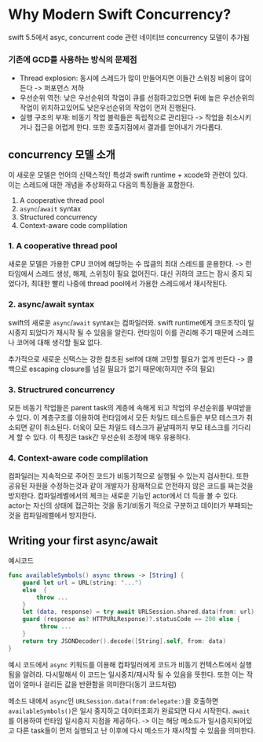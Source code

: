 

# Why Modern Swift Concurrency?

swift 5.5에서 asyc, concurrent code 관련 네이티브 concurrency 모델이 추가됨


### 기존에 GCD를 사용하는 방식의 문제점
- Thread explosion: 동시에 스레드가 많이 만들어지면 이들간 스위칭 비용이 많이든다 -> 퍼포먼스 저하
- 우선순위 역전: 낮은 우선순위의 작업이 큐를 선점하고있으면 뒤에 높은 우선순위의 작업이 위치하고있어도 낮은우선순위의 작업이 먼저 진행된다.
- 실행 구조의 부재: 비동기 작업 블럭들은 독립적으로 관리된다 -> 작업을 취소시키거나 접근을 어렵게 한다. 또한 호출지점에서 결과를 얻어내기 가다롭다.

## concurrency 모델 소개
이 새로운 모델은 언어의 신택스적인 특성과 swift runtime + xcode와 관련이 있다. 이는 스레드에 대한 개념을 추상화하고 다음의 특징들을 포함한다.
1. A cooperative thread pool
2. `async`/`await` syntax
3. Structured concurrency
4. Context-aware code complilation

### 1. A cooperative thread pool
새로운 모델은 가용한 CPU 코어에 해당하는 수 많큼의 최대 스레드를 운용한다. -> 런타임에서 스레드 생성, 해제, 스위칭이 필요 없어진다.
대신 귀하의 코드는 잠시 중지 되었다가, 최대한 빨리 나중에 thread pool에서 가용한 스레드에서 재시작된다.

### 2. async/await syntax
swift의 새로운 `async`/`await` syntax는 컴파일러와. swift runtime에게 코드조작이 일시중지 되었다가 재시작 될 수 있음을 알린다. 런타임이 이를 관리해 주기 때문에 스레드나 코어에 대해 생각할 필요 없다.

추가적으로 새로운 신택스는 강한 참조된 self에 대해 고민할 필요가 없게 만든다 -> 콜백으로 escaping closure를 넘길 필요가 없기 때문에(하지만 주의 필요)

### 3. Structrured concurrency
모든 비동기 작업들은 parent task의 계층에 속해게 되고 작업의 우선순위를 부여받을 수 있다. 이 계층구조를 이용하여 런타임에서 모든 차일드 테스트들은 부모 테스크가 취소되면 같이 취소된다. 더욱이 모든 차일드 테스크가 끝날때까지 부모 테스크를 기다리게 할 수 있다.
이 특징은 task간 우선순위 조정에 매우 유용하다.

### 4. Context-aware code complilation
컴파일러는 지속적으로 주어진 코드가 비동기적으로 실행될 수 있는지 검사한다. 또한 공유된 자원을 수정하는것과 같이 개발자가 잠재적으로 안전하지 않은 코드를 짜는것을 방지한다.
컴파일레벨에서의 체크는 새로운 기능인 actor에서 더 득을 볼 수 있다. actor는 자신의 상태에 접근하는 것을 동기/비동기 적으로 구분하고 데이터가 부패되는것을 컴파일레벨에서 방지한다.


## Writing your first async/await
예시코드
```swift
func availableSymbols() async throws -> [String] {
	guard let url = URL(string: "...")
	else  {
		throw ...
	}
	let (data, response) = try await URLSession.shared.data(from: url)
	guard (response as? HTTPURLResponse)?.statusCode == 200 else {
 		 throw ...
	}
	return try JSONDecoder().decode([String].self, from: data)
}
```
예시 코드에서 `async` 키워드를 이용해 컴파일러에게 코드가 비동기 컨텍스트에서 실행됨을 알려라. 다시말해서 이 코드는 일시중지/재시작 될 수 있음을 뜻한다. 또한 이는 작업이 얼마나 걸리든 값을 반환함을 의미한다(동기 코드처럼)

메소드 내에서 `async`인 `URLSession.data(from:delegate:)`을 호출하면 `availableSymbols()`은 일시 중지하고 데이터조회가 완료되면 다시 시작한다.
`await`를 이용하여 런타임 일시중지 지점을 제공하다. -> 이는 해당 메소드가 일시중지되어있고 다른 task들이 먼저 실행되고 난 이후에 다시 메소드가 재시작할 수 있음을 의미한다.


